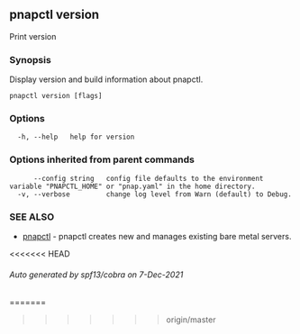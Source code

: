 ## pnapctl version

Print version

### Synopsis

Display version and build information about pnapctl.

```
pnapctl version [flags]
```

### Options

```
  -h, --help   help for version
```

### Options inherited from parent commands

```
      --config string   config file defaults to the environment variable "PNAPCTL_HOME" or "pnap.yaml" in the home directory.
  -v, --verbose         change log level from Warn (default) to Debug.
```

### SEE ALSO

* [pnapctl](pnapctl.md)	 - pnapctl creates new and manages existing bare metal servers.

<<<<<<< HEAD
###### Auto generated by spf13/cobra on 7-Dec-2021
=======
>>>>>>> origin/master
